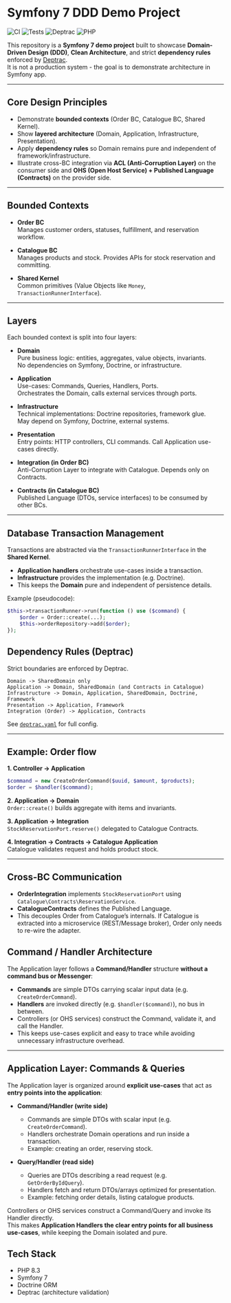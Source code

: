 # Symfony 7 DDD Demo Project

![CI](https://github.com/vantukh-kolya/symfony-ddd/actions/workflows/ci.yml/badge.svg?branch=main&label=CI)
![Tests](https://github.com/vantukh-kolya/symfony-ddd/actions/workflows/ci.yml/badge.svg?branch=main&label=tests)
![Deptrac](https://github.com/vantukh-kolya/symfony-ddd/actions/workflows/ci.yml/badge.svg?branch=main&label=deptrac) 
![PHP](https://img.shields.io/badge/php-8.3-blue)


This repository is a **Symfony 7 demo project** built to showcase **Domain-Driven Design (DDD)**, **Clean Architecture**, and strict **dependency rules** enforced by [Deptrac](https://github.com/qossmic/deptrac).  
It is not a production system - the goal is to demonstrate architecture in Symfony app.

---

## Core Design Principles
- Demonstrate **bounded contexts** (Order BC, Catalogue BC, Shared Kernel).
- Show **layered architecture** (Domain, Application, Infrastructure, Presentation).
- Apply **dependency rules** so Domain remains pure and independent of framework/infrastructure.
- Illustrate cross-BC integration via **ACL (Anti-Corruption Layer)** on the consumer side
  and **OHS (Open Host Service) + Published Language (Contracts)** on the provider side.
---

## Bounded Contexts

- **Order BC**  
  Manages customer orders, statuses, fulfillment, and reservation workflow.

- **Catalogue BC**  
  Manages products and stock. Provides APIs for stock reservation and committing.

- **Shared Kernel**  
  Common primitives (Value Objects like `Money`, `TransactionRunnerInterface`).


---

## Layers

Each bounded context is split into four layers:

- **Domain**  
  Pure business logic: entities, aggregates, value objects, invariants.  
  No dependencies on Symfony, Doctrine, or infrastructure.

- **Application**  
  Use-cases: Commands, Queries, Handlers, Ports.  
  Orchestrates the Domain, calls external services through ports.

- **Infrastructure**  
  Technical implementations: Doctrine repositories, framework glue.  
  May depend on Symfony, Doctrine, external systems.

- **Presentation**  
  Entry points: HTTP controllers, CLI commands. Call Application use-cases directly.

- **Integration (in Order BC)**  
  Anti-Corruption Layer to integrate with Catalogue. Depends only on Contracts.

- **Contracts (in Catalogue BC)**  
  Published Language (DTOs, service interfaces) to be consumed by other BCs.

---

## Database Transaction Management

Transactions are abstracted via the `TransactionRunnerInterface` in the **Shared Kernel**.
- **Application handlers** orchestrate use-cases inside a transaction.
- **Infrastructure** provides the implementation (e.g. Doctrine).
- This keeps the **Domain** pure and independent of persistence details.

Example (pseudocode):

```php
$this->transactionRunner->run(function () use ($command) {
    $order = Order::create(...);
    $this->orderRepository->add($order);
});
```

## Dependency Rules (Deptrac)

Strict boundaries are enforced by Deptrac.

```
Domain -> SharedDomain only  
Application -> Domain, SharedDomain (and Contracts in Catalogue)  
Infrastructure -> Domain, Application, SharedDomain, Doctrine, Framework  
Presentation -> Application, Framework  
Integration (Order) -> Application, Contracts  
```

See [`deptrac.yaml`](./deptrac.yaml) for full config.

---

## Example: Order flow

**1. Controller → Application**

```php
$command = new CreateOrderCommand($uuid, $amount, $products);
$order = $handler($command);
```

**2. Application → Domain**  
`Order::create()` builds aggregate with items and invariants.

**3. Application → Integration**  
`StockReservationPort.reserve()` delegated to Catalogue Contracts.

**4. Integration → Contracts → Catalogue Application**  
Catalogue validates request and holds product stock.

---

## Cross-BC Communication

- **OrderIntegration** implements `StockReservationPort` using `Catalogue\Contracts\ReservationService`.
- **CatalogueContracts** defines the Published Language.
- This decouples Order from Catalogue’s internals. If Catalogue is extracted into a microservice (REST/Message broker), Order only needs to re-wire the adapter.

## Command / Handler Architecture

The Application layer follows a **Command/Handler** structure **without a command bus or Messenger**:

- **Commands** are simple DTOs carrying scalar input data (e.g. `CreateOrderCommand`).
- **Handlers** are invoked directly (e.g. `$handler($command)`), no bus in between.
- Controllers (or OHS services) construct the Command, validate it, and call the Handler.
- This keeps use-cases explicit and easy to trace while avoiding unnecessary infrastructure overhead.

---

## Application Layer: Commands & Queries

The Application layer is organized around **explicit use-cases** that act as **entry points into the application**:

- **Command/Handler (write side)**
    - Commands are simple DTOs with scalar input (e.g. `CreateOrderCommand`).
    - Handlers orchestrate Domain operations and run inside a transaction.
    - Example: creating an order, reserving stock.

- **Query/Handler (read side)**
    - Queries are DTOs describing a read request (e.g. `GetOrderByIdQuery`).
    - Handlers fetch and return DTOs/arrays optimized for presentation.
    - Example: fetching order details, listing catalogue products.

Controllers or OHS services construct a Command/Query and invoke its Handler directly.  
This makes **Application Handlers the clear entry points for all business use-cases**, while keeping the Domain isolated and pure.
## Tech Stack

- PHP 8.3
- Symfony 7
- Doctrine ORM
- Deptrac (architecture validation)
